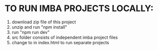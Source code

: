 # TO RUN IMBA PROJECTS LOCALLY:
1. download zip file of this project 
2. unzip and run "npm install"
3. run "npm run dev"
4. src folder consists of independent imba project files
5. change to <script type="module" src="./src/project_name.imba"></script> in index.html to run separate projects